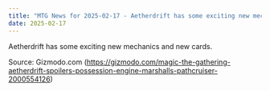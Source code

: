```yaml
---
title: "MTG News for 2025-02-17 - Aetherdrift has some exciting new mechanics and ne..."
date: 2025-02-17
---
```


Aetherdrift has some exciting new mechanics and new cards.

Source: Gizmodo.com (https://gizmodo.com/magic-the-gathering-aetherdrift-spoilers-possession-engine-marshalls-pathcruiser-2000554126)
